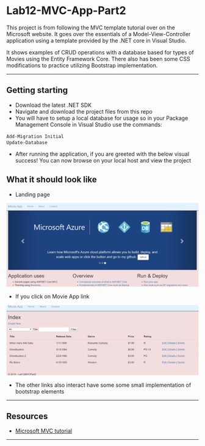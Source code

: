 # Lab12-MVC-App-Part2
This project is from following the MVC template tutorial over on the Microsoft website. It goes over the essentials of a Model-View-Controller application using a template provided by the .NET core in Visual Studio.

It shows examples of CRUD operations with a database based for types of Movies using the Entity Framework Core. There also has been some CSS modifications to practice utilizing Bootstrap implementation.

***
## Getting starting
* Download the latest .NET SDK
* Navigate and download the project files from this repo
* You will have to setup a local database for usage so in your Package Management Console in Visual Studio use the commands:
```
Add-Migration Initial
Update-Database
```
* After running the application, if you are greeted with the below visual success! You can now browse on your local host and view the project


## What it should look like

* Landing page

![MVC app home](mvc-home.PNG)

* If you click on Movie App link

![MVC movie Results Page](mvc-movie.PNG)

* The other links also interact have some some small implementation of bootstrap elements


***
## Resources
* [Microsoft MVC tutorial](https://docs.microsoft.com/en-us/aspnet/core/tutorials/first-mvc-app/start-mvc?view=aspnetcore-2.1&tabs=aspnetcore2x)
***